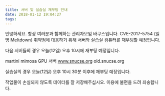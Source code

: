```yaml
---
title: 서버 및 실습실 재부팅 안내
date: 2018-01-12 19:04:27
tags:
---
```


안녕하세요. 항상 여러분과 함께하는 관리자모임 바쿠스입니다.
CVE-2017-5754 (일명 Meltdown) 취약점에 대응하기 위해 서버와 실습실 컴퓨터를 재부팅할 예정입니다.

다음 서버들의 경우 오늘(12일) 오후 10시에 재부팅 예정입니다.

martini
mimosa
GPU 서버
www.snucse.org
old.snucse.org

실습실의 경우 오늘(12일) 오후 10시 30분 이후에 재부팅 예정입니다.

작업물이 손실되지 않도록 데이터를 잘 저장해주십시오. 이용에 불편을 드려 죄송합니다.
